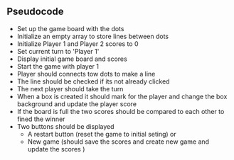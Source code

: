 ## Pseudocode
  * Set up the game board with the dots
  * Initialize an empty array to store lines between dots
  * Initialize Player 1 and Player 2 scores to 0
  * Set current turn to 'Player 1'
  * Display initial game board and scores
  * Start the game with player 1
  * Player should connects tow dots to make a line 
  * The line should be checked if its not already clicked 
  * The next player should take the turn
  * When a box is created it should mark for the player and change the box background and update the player score 
  * If the board is full the two scores should be compared to each other to fined the winner 
  * Two buttons should be displayed
    * A restart button (reset the game to initial seting) or 
    * New game (should save the scores and create new game and update the scores ) 